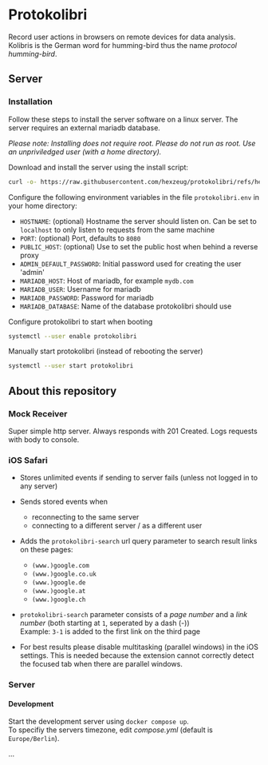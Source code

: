 # Protokolibri

Record user actions in browsers on remote devices for data analysis.  
Kolibris is the German word for humming-bird thus the name _protocol humming-bird_.

## Server

### Installation

Follow these steps to install the server software on a linux server.
The server requires an external mariadb database.

_Please note: Installing does not require root.
Please do not run as root.
Use an unpriviledged user (with a home directory)._

Download and install the server using the install script:

```sh
curl -o- https://raw.githubusercontent.com/hexzeug/protokolibri/refs/heads/main/server/install.sh | bash
```

Configure the following environment variables in the file `protokolibri.env` in your home directory:

- `HOSTNAME`: (optional) Hostname the server should listen on. Can be set to `localhost` to only listen to requests from the same machine
- `PORT`: (optional) Port, defaults to `8080`
- `PUBLIC_HOST`: (optional) Use to set the public host when behind a reverse proxy
- `ADMIN_DEFAULT_PASSWORD`: Initial password used for creating the user 'admin'
- `MARIADB_HOST`: Host of mariadb, for example `mydb.com`
- `MARIADB_USER`: Username for mariadb
- `MARIADB_PASSWORD`: Password for mariadb
- `MARIADB_DATABASE`: Name of the database protokolibri should use

Configure protokolibri to start when booting

```sh
systemctl --user enable protokolibri
```

Manually start protokolibri (instead of rebooting the server)

```sh
systemctl --user start protokolibri
```

## About this repository

### Mock Receiver

Super simple http server. Always responds with 201 Created. Logs requests with body to console.

### iOS Safari

- Stores unlimited events if sending to server fails (unless not logged in to any server)
- Sends stored events when

  - reconnecting to the same server
  - connecting to a different server / as a different user

- Adds the `protokolibri-search` url query parameter to search result links on these pages:
  - `(www.)google.com`
  - `(www.)google.co.uk`
  - `(www.)google.de`
  - `(www.)google.at`
  - `(www.)google.ch`
- `protokolibri-search` parameter consists of a _page number_ and a _link number_ (both starting at `1`, seperated by a dash (-))  
   Example: `3-1` is added to the first link on the third page

- For best results please disable multitasking (parallel windows) in the iOS settings.
  This is needed because the extension cannot correctly detect the focused tab when there are parallel windows.

### Server

#### Development

Start the development server using `docker compose up`.  
To specifiy the servers timezone, edit _compose.yml_ (default is `Europe/Berlin`).

...
